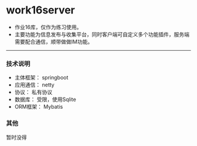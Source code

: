 # work16server
- 作业16库，仅作为练习使用。
- 主要功能为信息发布与收集平台，同时客户端可自定义多个功能插件，服务端需要配合通信，顺带做做IM功能。
---
### 技术说明
- 主体框架： springboot
- 应用通信： netty
- 协议： 私有协议
- 数据库： 受限，使用Sqlite
- ORM框架： Mybatis
### 其他
暂时没得
